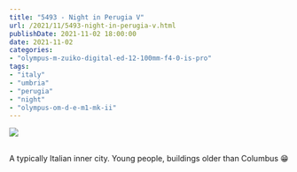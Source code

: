 ```yaml
---
title: "5493 - Night in Perugia V"
url: /2021/11/5493-night-in-perugia-v.html
publishDate: 2021-11-02 18:00:00
date: 2021-11-02
categories:
- "olympus-m-zuiko-digital-ed-12-100mm-f4-0-is-pro"
tags:
- "italy"
- "umbria"
- "perugia"
- "night"
- "olympus-om-d-e-m1-mk-ii"
---
```

<div class="container">
<div class="center"><a target="_blank" href="https://d25zfm9zpd7gm5.cloudfront.net/1200x1200/2019/20190901_203812_lr.jpg"><img class="webfeedsFeaturedVisual" src="https://d25zfm9zpd7gm5.cloudfront.net/0600x0600/2019/20190901_203812_lr.jpg" /></a></div>
</div>
<br />

A typically Italian inner city. Young people, buildings
older than Columbus :grin:
